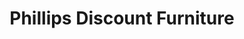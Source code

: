 ---
title: "Phillips Discount Furniture"
url: /charlottesville/phillips-discount-furniture/
shop: Möbel
---